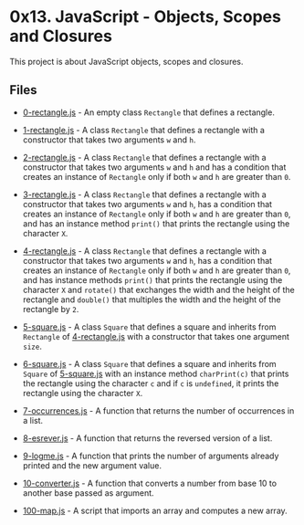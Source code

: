 # 0x13. JavaScript - Objects, Scopes and Closures

This project is about JavaScript objects, scopes and closures.

## Files

- [0-rectangle.js](0-rectangle.js) - An empty class `Rectangle` that defines a rectangle.

- [1-rectangle.js](1-rectangle.js) - A class `Rectangle` that defines a rectangle with a constructor that takes two arguments `w` and `h`.

- [2-rectangle.js](2-rectangle.js) - A class `Rectangle` that defines a rectangle with a constructor that takes two arguments `w` and `h` and has a condition that creates an instance of `Rectangle` only if both `w` and `h` are greater than `0`.

- [3-rectangle.js](3-rectangle.js) - A class `Rectangle` that defines a rectangle with a constructor that takes two arguments `w` and `h`, has a condition that creates an instance of `Rectangle` only if both `w` and `h` are greater than `0`, and has an instance method `print()` that prints the rectangle using the character `X`.

- [4-rectangle.js](4-rectangle.js) - A class `Rectangle` that defines a rectangle with a constructor that takes two arguments `w` and `h`, has a condition that creates an instance of `Rectangle` only if both `w` and `h` are greater than `0`, and has instance methods `print()` that prints the rectangle using the character `X` and `rotate()` that exchanges the width and the height of the rectangle and `double()` that multiples the width and the height of the rectangle by `2`.

- [5-square.js](5-square.js) - A class `Square` that defines a square and inherits from `Rectangle` of [4-rectangle.js](4-rectangle.js) with a constructor that takes one argument `size`.

- [6-square.js](6-square.js) - A class `Square` that defines a square and inherits from `Square` of [5-square.js](5-square.js) with an instance method `charPrint(c)` that prints the rectangle using the character `c` and if `c` is `undefined`, it prints the rectangle using the character `X`.

- [7-occurrences.js](7-occurrences.js) - A function that returns the number of occurrences in a list.

- [8-esrever.js](8-esrever.js) - A function that returns the reversed version of a list.

- [9-logme.js](9-logme.js) - A function that prints the number of arguments already printed and the new argument value.

- [10-converter.js](10-converter.js) - A function that converts a number from base 10 to another base passed as argument.

- [100-map.js](100-map.js) - A script that imports an array and computes a new array.
